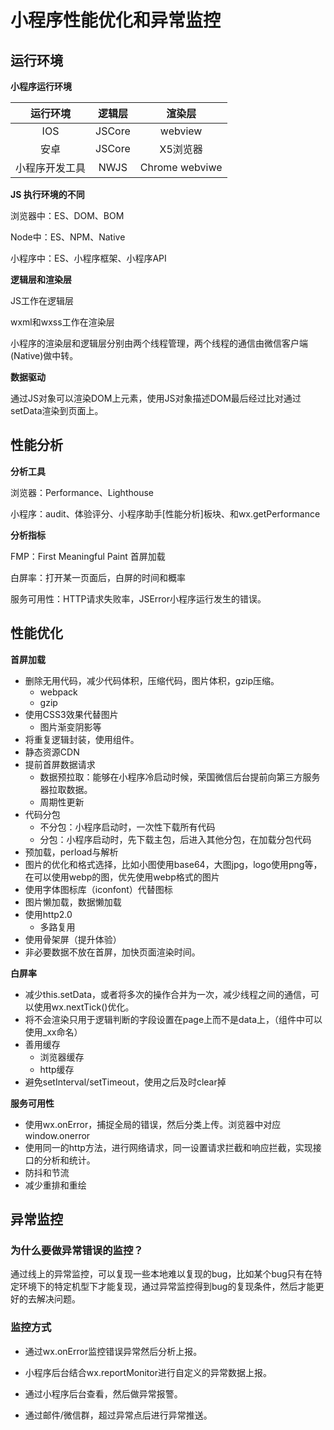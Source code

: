 # 小程序性能优化和异常监控

## 运行环境

**小程序运行环境**

|    运行环境    | 逻辑层 |     渲染层     |
| :------------: | :----: | :------------: |
|      IOS       | JSCore |    webview     |
|      安卓      | JSCore |    X5浏览器    |
| 小程序开发工具 |  NWJS  | Chrome webviwe |

**JS 执行环境的不同**

浏览器中：ES、DOM、BOM

Node中：ES、NPM、Native

小程序中：ES、小程序框架、小程序API

**逻辑层和渲染层**

JS工作在逻辑层

wxml和wxss工作在渲染层

小程序的渲染层和逻辑层分别由两个线程管理，两个线程的通信由微信客户端(Native)做中转。

**数据驱动**

通过JS对象可以渲染DOM上元素，使用JS对象描述DOM最后经过比对通过setData渲染到页面上。

## 性能分析

**分析工具**

浏览器：Performance、Lighthouse

小程序：audit、体验评分、小程序助手[性能分析]板块、和wx.getPerformance

**分析指标**

FMP：First Meaningful Paint 首屏加载

白屏率：打开某一页面后，白屏的时间和概率

服务可用性：HTTP请求失败率，JSError小程序运行发生的错误。

## 性能优化

**首屏加载**

- 删除无用代码，减少代码体积，压缩代码，图片体积，gzip压缩。
  - webpack
  - gzip
- 使用CSS3效果代替图片
  - 图片渐变阴影等
- 将重复逻辑封装，使用组件。
- 静态资源CDN
- 提前首屏数据请求
  - 数据预拉取：能够在小程序冷启动时候，荣国微信后台提前向第三方服务器拉取数据。
  - 周期性更新
- 代码分包
  - 不分包：小程序启动时，一次性下载所有代码
  - 分包：小程序启动时，先下载主包，后进入其他分包，在加载分包代码
- 预加载，perload与解析
- 图片的优化和格式选择，比如小图使用base64，大图jpg，logo使用png等，在可以使用webp的图，优先使用webp格式的图片
- 使用字体图标库（iconfont）代替图标
- 图片懒加载，数据懒加载
- 使用http2.0
  - 多路复用
- 使用骨架屏（提升体验）
- 非必要数据不放在首屏，加快页面渲染时间。

**白屏率**

- 减少this.setData，或者将多次的操作合并为一次，减少线程之间的通信，可以使用wx.nextTick()优化。
- 将不会渲染只用于逻辑判断的字段设置在page上而不是data上，（组件中可以使用_xx命名）
- 善用缓存
  - 浏览器缓存
  - http缓存
- 避免setInterval/setTimeout，使用之后及时clear掉

**服务可用性**

- 使用wx.onError，捕捉全局的错误，然后分类上传。浏览器中对应window.onerror
- 使用同一的http方法，进行网络请求，同一设置请求拦截和响应拦截，实现接口的分析和统计。
- 防抖和节流
- 减少重排和重绘



## 异常监控

### 为什么要做异常错误的监控？

通过线上的异常监控，可以复现一些本地难以复现的bug，比如某个bug只有在特定环境下的特定机型下才能复现，通过异常监控得到bug的复现条件，然后才能更好的去解决问题。



### 监控方式

- 通过wx.onError监控错误异常然后分析上报。

- 小程序后台结合wx.reportMonitor进行自定义的异常数据上报。

- 通过小程序后台查看，然后做异常报警。

- 通过邮件/微信群，超过异常点后进行异常推送。
